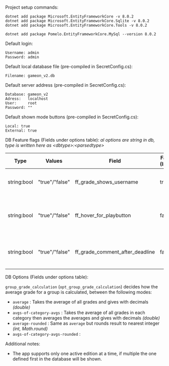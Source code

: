 Project setup commands:
```
dotnet add package Microsoft.EntityFrameworkCore -v 8.0.2
dotnet add package Microsoft.EntityFrameworkCore.Sqlite -v 8.0.2
dotnet add package Microsoft.EntityFrameworkCore.Tools -v 8.0.2

dotnet add package Pomelo.EntityFrameworkCore.MySql --version 8.0.2
```

Default login:
```
Username: admin
Password: admin
```

Default local database file (pre-compiled in SecretConfig.cs):
```
Filename: gameon_v2.db
```

Default server address (pre-compiled in SecretConfig.cs):
```
Database: gameon_v2
Adress:   localhost
User:     root
Password: ""
```

Default shown mode buttons (pre-compiled in SecretConfig.cs):
```
Local: true
External: true
```

DB Feature flags (Fields under options table): *al options are string in db, type is written here as \<dbtype\>:\<parsedtype\>*

Type        | Values         | Field                           | Fallback (InCode) |Description
------------|----------------|---------------------------------|-------------------|--------------------------------------------------------------------
string:bool | "true"/"false" | ff_grade_shows_username         | true              | Show name who placed grades in userview
string:bool | "true"/"false" | ff_hover_for_playbutton         | false             | If true the playbutton is only visible when hovering the gamebanner
string:bool | "true"/"false" | ff_grade_comment_after_deadline | false             | If true users can still comment on grades after the deadline


DB Options (Fields under options table):

`group_grade_calculation` (`opt_group_grade_calculation`) decides how the average grade for a group is calculated, between the following modes:
  - `average`                       : Takes the average of all grades and gives with decimals *(double)*
  - `avgs-of-category-avgs`         : Takes the average of all grades in each category then averages the averages and gives with decimals *(double)*
  - `average-rounded`               : Same as `average` but rounds result to nearest integer *(int, Math.round)*
  - `avgs-of-category-avgs-rounded` : 


Additional notes:
- The app supports only one active edition at a time, if multiple the one defined first in the database will be shown.